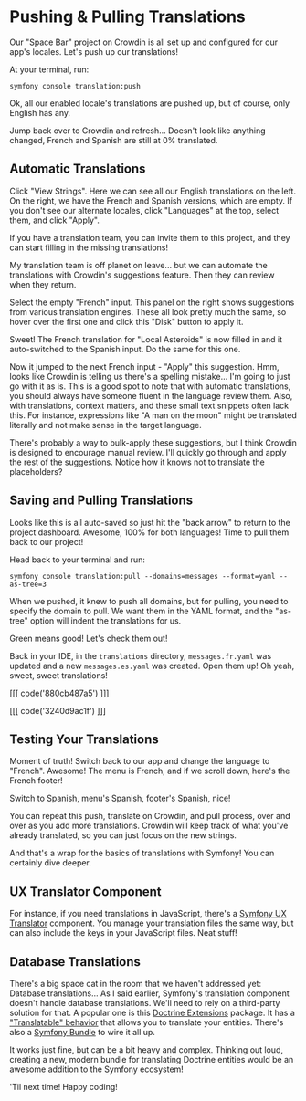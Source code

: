 # Pushing & Pulling Translations

Our "Space Bar" project on Crowdin is all set up and configured for our
app's locales. Let's push up our translations!

At your terminal, run:

```terminal
symfony console translation:push
```

Ok, all our enabled locale's translations are pushed up, but of course, only English
has any.

Jump back over to Crowdin and refresh... Doesn't look like anything changed,
French and Spanish are still at 0% translated.

## Automatic Translations

Click "View Strings". Here we can see all our English translations on the left.
On the right, we have the French and Spanish versions, which are empty. If
you don't see our alternate locales, click "Languages" at the top, select
them, and click "Apply".

If you have a translation team, you can invite them to this project, and they
can start filling in the missing translations!

My translation team is off planet on leave... but we can automate the translations
with Crowdin's suggestions feature. Then they can review when they return.

Select the empty "French" input. This panel on the right shows suggestions
from various translation engines. These all look pretty much the same, so
hover over the first one and click this "Disk" button to apply it.

Sweet! The French translation for "Local Asteroids" is now filled in and it
auto-switched to the Spanish input. Do the same for this one.

Now it jumped to the next French input - "Apply" this suggestion. Hmm, looks like
Crowdin is telling us there's a spelling mistake... I'm going to just go
with it as is. This is a good spot to note that with automatic translations,
you should always have someone fluent in the language review them. Also, with
translations, context matters, and these small text snippets often lack this.
For instance, expressions like "A man on the moon" might be translated literally
and not make sense in the target language.

There's probably a way to bulk-apply these suggestions, but I think Crowdin
is designed to encourage manual review. I'll quickly go through and apply
the rest of the suggestions. Notice how it knows not to translate the placeholders?

## Saving and Pulling Translations

Looks like this is all auto-saved so just hit the "back arrow" to return to
the project dashboard. Awesome, 100% for both languages! Time to pull them back to
our project!

Head back to your terminal and run:

```terminal
symfony console translation:pull --domains=messages --format=yaml --as-tree=3
```

When we pushed, it knew to push all domains, but for pulling, you need to
specify the domain to pull. We want them in the YAML format, and the "as-tree"
option will indent the translations for us.

Green means good! Let's check them out!

Back in your IDE, in the `translations` directory, `messages.fr.yaml` was
updated and a new `messages.es.yaml` was created. Open them up! Oh yeah,
sweet, sweet translations!

[[[ code('880cb487a5') ]]]

[[[ code('3240d9ac1f') ]]]

## Testing Your Translations

Moment of truth! Switch back to our app and change the language to "French".
Awesome! The menu is French, and if we scroll down, here's the French footer!

Switch to Spanish, menu's Spanish, footer's Spanish, nice!

You can repeat this push, translate on Crowdin, and pull process, over and
over as you add more translations. Crowdin will keep track of what you've
already translated, so you can just focus on the new strings.

And that's a wrap for the basics of translations with Symfony! You can
certainly dive deeper.

## UX Translator Component

For instance, if you need translations in JavaScript, there's a
[Symfony UX Translator](https://symfony.com/bundles/ux-translator/current/index.html)
component. You manage your translation files the same way, but can also include the keys
in your JavaScript files. Neat stuff!

## Database Translations

There's a big space cat in the room that we haven't addressed yet: Database
translations... As I said earlier, Symfony's translation component
doesn't handle database translations. We'll need to rely on a third-party
solution for that. A popular one is this
[Doctrine Extensions](https://github.com/doctrine-extensions/DoctrineExtensions) package.
It has a ["Translatable" behavior](https://github.com/doctrine-extensions/DoctrineExtensions/blob/main/doc/translatable.md)
that allows you to translate your entities. There's also a
[Symfony Bundle](https://symfony.com/bundles/StofDoctrineExtensionsBundle/current/index.html)
to wire it all up.

It works just fine, but can be a bit heavy and complex. Thinking out loud,
creating a new, modern bundle for translating Doctrine entities would be an
awesome addition to the Symfony ecosystem!

'Til next time! Happy coding!
